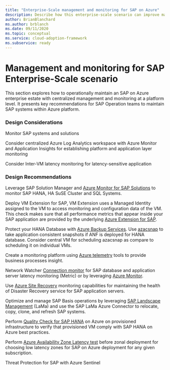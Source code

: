 ```yaml
---
title: "Enterprise-Scale management and monitoring for SAP on Azure"
description: Describe how this enterprise-scale scenario can improve management and monitoring of SAP
author: BrianBlanchard
ms.author: brblanch
ms.date: 09/11/2020
ms.topic: conceptual
ms.service: cloud-adoption-framework
ms.subservice: ready
---
```


# Management and monitoring for SAP Enterprise-Scale scenario

This section explores how to operationally maintain an SAP on Azure enterprise estate with centralized management and monitoring at a platform level. It presents key recommendations for SAP Operation teams to maintain SAP systems within Azure platform. 

### Design Considerations

Monitor SAP systems and solutions

Consider centralized Azure Log Analytics workspace with Azure Monitor and Application Insights for establishing platform and application layer monitoring

Consider Inter-VM latency monitoring for latency-sensitive application

### Design Recommendations

Leverage SAP Solution Manager and [Azure Monitor for SAP Solutions](https://docs.microsoft.com/azure/virtual-machines/workloads/sap/azure-monitor-overview) to monitor SAP HANA, HA SuSE Cluster and SQL Systems.


Deploy VM Extension for SAP,  VM Extension uses a Managed Identity assigned to the VM to access monitoring and configuration data of the VM. This check makes sure that all performance metrics that appear inside your SAP application are provided by the underlying [Azure Extension for SAP](https://docs.microsoft.com/en-us/azure/virtual-machines/workloads/sap/deployment-guide). 

Protect your HANA Database with [Azure Backup Services](https://docs.microsoft.com/en-us/azure/virtual-machines/workloads/sap/sap-hana-backup-guide). Use [azacsnap](https://docs.microsoft.com/en-us/azure/azure-netapp-files/azacsnap-introduction) to take application consistent snapshots if ANF is deployed for HANA database. Consider central VM for scheduling azacsnap as compare to scheduling it on individual VMs.


Create a monitoring platform using [Azure telemetry](https://github.com/microsoft/SAPTELEMETRY) tools to provide business processes insight.


Network Watcher [Connection monitor](https://docs.microsoft.com/en-us/azure/network-watcher/connection-monitor) for SAP database and application server latency monitoring  (Metric) or by leveraging [Azure Monitor](https://techcommunity.microsoft.com/t5/running-sap-applications-on-the/collecting-and-displaying-niping-network-latency-measurements/ba-p/1833979).

Use [Azure Site Recovery](https://docs.microsoft.com/en-us/azure/site-recovery/monitoring-common-questions) monitoring capabilities for maintaining the health of Disaster Recovery service for SAP application servers. 

Optimize and manage SAP Basis operations by leveraging [SAP Landscape Management](https://docs.microsoft.com/en-us/azure/virtual-machines/workloads/sap/lama-installation) (LaMa) and use the SAP LaMa Azure Connector to relocate, copy, clone, and refresh SAP systems.

Perform [Quality Check for SAP HANA](https://github.com/Azure/SAP-on-Azure-Scripts-and-Utilities/tree/main/QualityCheck) on Azure on provisioned infrastructure to verify that provisioned VM comply with SAP HANA on Azure best practices. 

Perform [Azure Availability Zone Latency test](https://github.com/Azure/SAP-on-Azure-Scripts-and-Utilities/tree/main/AvZone-Latency-Test) before zonal deployment for choosing low latency zones for SAP on Azure deployment for any given subscription. 

Threat Protection for SAP with Azure Sentinel

